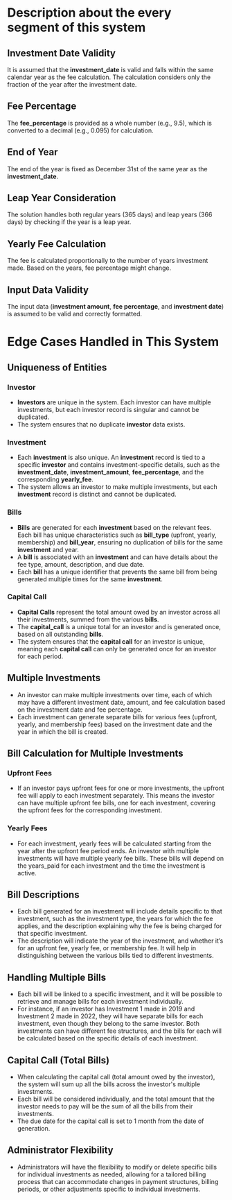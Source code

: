 # Description about the every segment of this system

## **Investment Date Validity**
It is assumed that the **investment_date** is valid and falls within the same calendar year as the fee calculation. The calculation considers only the fraction of the year after the investment date.

## **Fee Percentage**
The **fee_percentage** is provided as a whole number (e.g., 9.5), which is converted to a decimal (e.g., 0.095) for calculation.

## **End of Year**
The end of the year is fixed as December 31st of the same year as the **investment_date**.

## **Leap Year Consideration**
The solution handles both regular years (365 days) and leap years (366 days) by checking if the year is a leap year.

## **Yearly Fee Calculation**
The fee is calculated proportionally to the number of years investment made. Based on the years, fee percentage might change.

## **Input Data Validity**
The input data (**investment amount**, **fee percentage**, and **investment date**) is assumed to be valid and correctly formatted.

# **Edge Cases Handled in This System**

## **Uniqueness of Entities**

### **Investor**

- **Investors** are unique in the system. Each investor can have multiple investments, but each investor record is singular and cannot be duplicated. 
- The system ensures that no duplicate **investor** data exists.

### **Investment**
- Each **investment** is also unique. An **investment** record is tied to a specific **investor** and contains investment-specific details, such as the **investment_date**, **investment_amount**, **fee_percentage**, and the corresponding **yearly_fee**.
- The system allows an investor to make multiple investments, but each **investment** record is distinct and cannot be duplicated.

### **Bills**
- **Bills** are generated for each **investment** based on the relevant fees. Each bill has unique characteristics such as **bill_type** (upfront, yearly, membership) and **bill_year**, ensuring no duplication of bills for the same **investment** and year.
- A **bill** is associated with an **investment** and can have details about the fee type, amount, description, and due date.
- Each **bill** has a unique identifier that prevents the same bill from being generated multiple times for the same **investment**.

### **Capital Call**
- **Capital Calls** represent the total amount owed by an investor across all their investments, summed from the various **bills**. 
- The **capital_call** is a unique total for an investor and is generated once, based on all outstanding **bills**. 
- The system ensures that the **capital call** for an investor is unique, meaning each **capital call** can only be generated once for an investor for each period.

## **Multiple Investments**
- An investor can make multiple investments over time, each of which may have a different investment date, amount, and fee calculation based on the investment date and fee percentage.
- Each investment can generate separate bills for various fees (upfront, yearly, and membership fees) based on the investment date and the year in which the bill is created.

## **Bill Calculation for Multiple Investments**
### **Upfront Fees**
- If an investor pays upfront fees for one or more investments, the upfront fee will apply to each investment separately. This means the investor can have multiple upfront fee bills, one for each investment, covering the upfront fees for the corresponding investment.

### **Yearly Fees**
- For each investment, yearly fees will be calculated starting from the year after the upfront fee period ends. An investor with multiple investments will have multiple yearly fee bills. These bills will depend on the years_paid for each investment and the time the investment is active.

## **Bill Descriptions**
- Each bill generated for an investment will include details specific to that investment, such as the investment type, the years for which the fee applies, and the description explaining why the fee is being charged for that specific investment.
- The description will indicate the year of the investment, and whether it’s for an upfront fee, yearly fee, or membership fee. It will help in distinguishing between the various bills tied to different investments.

## **Handling Multiple Bills**
- Each bill will be linked to a specific investment, and it will be possible to retrieve and manage bills for each investment individually.
- For instance, if an investor has Investment 1 made in 2019 and Investment 2 made in 2022, they will have separate bills for each investment, even though they belong to the same investor. Both investments can have different fee structures, and the bills for each will be calculated based on the specific details of each investment.

## **Capital Call (Total Bills)**
- When calculating the capital call (total amount owed by the investor), the system will sum up all the bills across the investor's multiple investments.
- Each bill will be considered individually, and the total amount that the investor needs to pay will be the sum of all the bills from their investments.
- The due date for the capital call is set to 1 month from the date of generation.

## **Administrator Flexibility**
- Administrators will have the flexibility to modify or delete specific bills for individual investments as needed, allowing for a tailored billing process that can accommodate changes in payment structures, billing periods, or other adjustments specific to individual investments.
